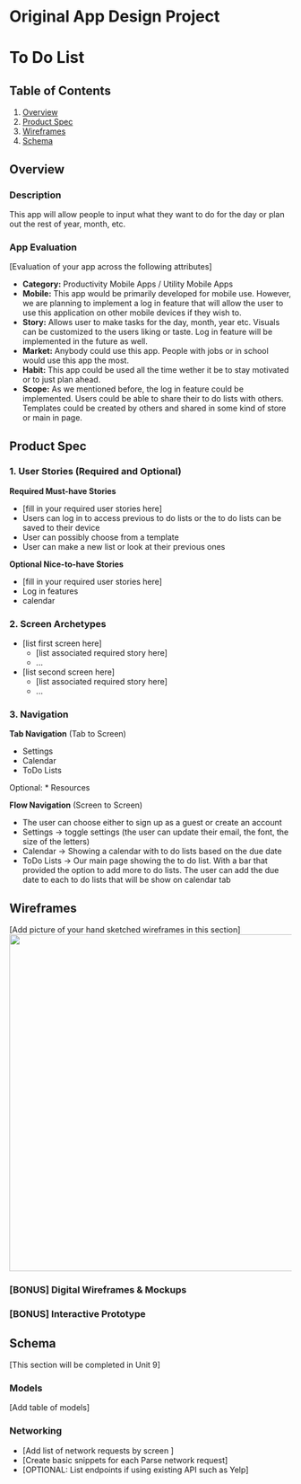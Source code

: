 Original App Design Project
===

# To Do List

## Table of Contents
1. [Overview](#Overview)
1. [Product Spec](#Product-Spec)
1. [Wireframes](#Wireframes)
2. [Schema](#Schema)

## Overview
### Description
This app will allow people to input what they want to do for the day or plan out the rest of year, month, etc.

### App Evaluation
[Evaluation of your app across the following attributes]
- **Category:** Productivity Mobile Apps / Utility Mobile Apps
- **Mobile:** This app would be primarily developed for mobile use. However, we are planning to implement a log in feature that will allow the user to use this application on other mobile devices if they wish to.
- **Story:** Allows user to make tasks for the day, month, year etc. Visuals can be customized to the users liking or taste. Log in feature will be implemented in the future as well.
- **Market:** Anybody could use this app. People with jobs or in school would use this app the most.
- **Habit:** This app could be used all the time wether it be to stay motivated or to just plan ahead. 
- **Scope:** As we mentioned before, the log in feature could be implemented. Users could be able to share their to do lists with others. Templates could be created by others and shared in some kind of store or main in page.

## Product Spec

### 1. User Stories (Required and Optional)

**Required Must-have Stories**

* [fill in your required user stories here]
* Users can log in to access previous to do lists or the to do lists can be saved to their device
* User can possibly choose from a template
* User can make a new list or look at their previous ones

**Optional Nice-to-have Stories**

* [fill in your required user stories here]
* Log in features
* calendar

### 2. Screen Archetypes

* [list first screen here]
   * [list associated required story here]
   * ...
* [list second screen here]
   * [list associated required story here]
   * ...

### 3. Navigation

**Tab Navigation** (Tab to Screen)

* Settings
* Calendar
* ToDo Lists

Optional:
	* Resources

**Flow Navigation** (Screen to Screen)

* The user can choose either to sign up as a guest or create an account
* Settings -> toggle settings (the user can update their email, the font, the size of the letters)
* Calendar -> Showing a calendar with to do lists based on the due date
* ToDo Lists -> Our main page showing the to do list. With a bar that provided the option to add more to do lists. The user can add the due date to each to do lists that will be show on calendar tab

## Wireframes
[Add picture of your hand sketched wireframes in this section]
<img src="YOUR_WIREFRAME_IMAGE_URL" width=600>

### [BONUS] Digital Wireframes & Mockups

### [BONUS] Interactive Prototype

## Schema 
[This section will be completed in Unit 9]
### Models
[Add table of models]
### Networking
- [Add list of network requests by screen ]
- [Create basic snippets for each Parse network request]
- [OPTIONAL: List endpoints if using existing API such as Yelp]
